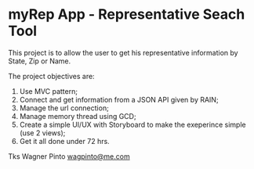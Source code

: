 # myRep App - Representative Seach Tool

This project is to allow the user to get his representative information by State, Zip or Name.

The project objectives are:
1. Use MVC pattern;
2. Connect and get information from a JSON API given by RAIN;
3. Manage the url connection;
4. Manage memory thread using GCD;
5. Create a simple UI/UX with Storyboard to make the exeperince simple (use 2 views);
6. Get it all done under 72 hrs.


Tks
Wagner Pinto
wagpinto@me.com
